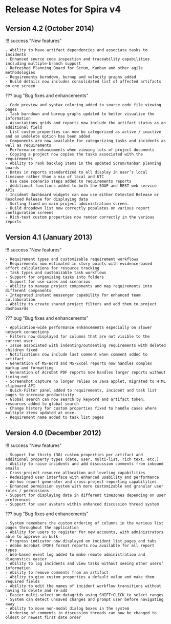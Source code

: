 # Release Notes for Spira v4

## Version 4.2 (October 2014)

!!! success "New features"

    - Ability to have artifact dependencies and associate tasks to incidents
    - Enhanced source code inspection and traceability capabilities including multiple-branch support
    - Refreshed Planning Board for Scrum, Kanban and other agile methodologies
    - Requirements burndown, burnup and velocity graphs added
    - Build details now includes consolidated list of affected artifacts on one screen


??? bug "Bug fixes and enhancements"

    - Code preview and syntax coloring added to source code file viewing pages
    - Task burndown and burnup graphs updated to better visualize the information
    - Associations grids and reports now include the artifact status as an additional field
    - List custom properties can now be categorized as active / inactive and an undelete option has been added
    - Components are now available for categorizing tasks and incidents as well as requirements
    - Performance enhancements when viewing lots of project documents
    - Copying a project now copies the tasks associated with the requirements
    - Ability to rank backlog items in the updated Scrum/Kanban planning boards
    - Dates in reports standardized to all display in user’s local timezone rather than a mix of local and UTC
    - Use case scenario steps added to requirements reports
    - Additional functions added to both the SOAP and REST web service APIs
    - Incident dashboard widgets can now use either Detected Release or Resolved Release for displaying data
    - Sorting fixed on main project administration screen.
    - Build dropdown list now correctly populates on various report configuration screens
    - Rich-text custom properties now render correctly in the various reports


## Version 4.1 (January 2013)

!!! success "New features"

    - Requirement types and customizable requirement workflows
    - Requirements now estimated in story points with evidence-based effort calculations for resource tracking
    - Task types and customizable task workflows
    - Support for organizing tasks into folders
    - Support for use cases and scenarios
    - Ability to manage project components and map requirements into different components
    - Integrated instant messenger capability for enhanced team collaboration
    - Ability to create shared project filters and add them to project dashboards

??? bug "Bug fixes and enhancements"

    - Application-wide performance enhancements especially on slower network connections
    - Filters now displayed for columns that are not visible to the current user
    - Issue associated with indenting/outdenting requirements with deleted children fixed
    - Notifications now include last comment when comment added to artifact
    - Generation of MS-Word and MS-Excel reports now handles complex markup and formatting
    - Generation of Acrobat PDF reports now handles larger reports without timing-out
    - Screenshot capture no longer relies on Java applet, migrated to HTML clipboard API
    - Quick-Filter panel added to requirements, incident and task list pages to increase productivity
    - Global search can now search by keyword and artifact token; resources added to global search
    - Change history for custom properties fixed to handle cases where multiple items updated at once.
    - Requirement name added to task list pages

## Version 4.0 (December 2012)

!!! success "New features"

    - Support for thirty (30) custom properties per artifact and additional property types (date, user, multi-list, rich text, etc.)
    - Ability to raise incidents and add discussion comments from inbound emails
    - Cross-project resource allocation and leveling capabilities
    - Redesigned user interface with enhanced usability and performance
    - Ad-hoc report generator and cross-project reporting capabilities
    - Enhanced permission system with more customizable and granular user roles / permissions
    - Support for displaying data in different timezones depending on user preferences
    - Support for user avatars within enhanced discussion thread system

??? bug "Bug fixes and enhancements"

    - System remembers the custom ordering of columns in the various list pages throughout the application
    - Ability for users to register for new accounts, with administrators able to approve in bulk
    - Progress indicator now displayed on incident list pages and tabs
    - Adobe Acrobat (PDF) format reports now available for all report types
    - Web-based event log added to make remote administration and diagnostics easier
    - Ability to log incidents and view tasks without seeing other users’ information
    - Ability to remove comments from an artifact
    - Ability to give custom properties a default value and make them required fields
    - Ability to edit the names of incident workflow transitions without having to delete and re-add
    - Easier multi-select on datagrids using SHIFT+CLICK to select ranges
    - System can detect unsaved changes and prompt user before navigating away
    - Ability to move non-modal dialog boxes in the system
    - Ordering of comments in discussion threads can now be changed to oldest or newest first date order